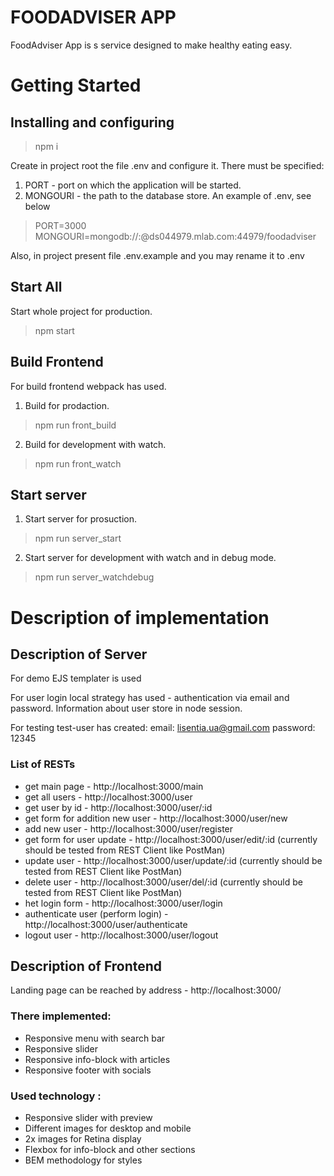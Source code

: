 

# FOODADVISER APP

FoodAdviser App is s service designed to make healthy eating easy.


# Getting Started


## Installing and configuring

> npm i

Create in project root the file .env and configure it. There must be specified:
1. PORT - port on which the application will be started.
2. MONGOURI - the path to the database store.
An example of .env, see below

> PORT=3000
> MONGOURI=mongodb://<dbuser>:<password>@ds044979.mlab.com:44979/foodadviser

Also, in project present file .env.example and you may rename it to .env


## Start All

Start whole project for production.
> npm start


## Build Frontend

For build frontend webpack has used.

1. Build for prodaction.
> npm run front_build

2. Build for development with watch.
> npm run front_watch


## Start server

1. Start server for prosuction.
> npm run server_start

2. Start server for development with watch and in debug mode.
> npm run server_watchdebug


# Description of implementation

## Description of Server

For demo EJS templater is used

For user login local strategy has used - authentication via email and password.
Information about user store in node session.

For testing test-user has created:
email: lisentia.ua@gmail.com
password: 12345


### List of RESTs

- get main page - http://localhost:3000/main
- get all users - http://localhost:3000/user
- get user by id - http://localhost:3000/user/:id
- get form for addition new user - http://localhost:3000/user/new
- add new user - http://localhost:3000/user/register
- get form for user update - http://localhost:3000/user/edit/:id (currently should be tested from REST Client like PostMan)
- update user - http://localhost:3000/user/update/:id (currently should be tested from REST Client like PostMan)
- delete user  - http://localhost:3000/user/del/:id (currently should be tested from REST Client like PostMan)
- het login form - http://localhost:3000/user/login
- authenticate user (perform login) - http://localhost:3000/user/authenticate
- logout user - http://localhost:3000/user/logout


## Description of Frontend

Landing page can be reached by address - http://localhost:3000/

### There implemented:
- Responsive menu with search bar
- Responsive slider
- Responsive info-block with articles
- Responsive footer with socials

### Used technology :
- Responsive slider with preview
- Different images for desktop and mobile
- 2x images for Retina display
- Flexbox for info-block and other sections
- BEM methodology for styles